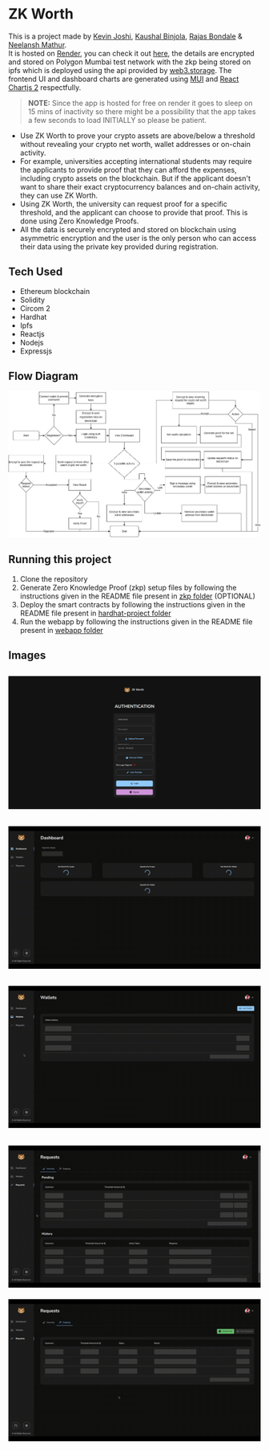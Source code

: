 # ZK Worth

This is a project made by [Kevin Joshi](https://github.com/KevinJ-hub), [Kaushal Binjola](https://github.com/KaushalBinjola), [Rajas Bondale](https://github.com/Rajas-B) & [Neelansh Mathur](https://github.com/neelansh15).  
It is hosted on [Render](https://render.com/), you can check it out [here](https://zk-worth.onrender.com/), the details are encrypted and stored on Polygon Mumbai test network with the zkp being stored on ipfs which is deployed using the api provided by [web3.storage](https://web3.storage/). The frontend UI and dashboard charts are generated using [MUI](https://mui.com/) and [React Chartjs 2](https://react-chartjs-2.js.org/) respectfully.  

> **NOTE:** Since the app is hosted for free on render it goes to sleep on 15 mins of inactivity so there might be a possibility that the app takes a few seconds to load INITIALLY so please be patient.  

- Use ZK Worth to prove your crypto assets are above/below a threshold without revealing your crypto net worth, wallet addresses or on-chain activity.
- For example, universities accepting international students may require the applicants to provide proof that they can afford the expenses, including crypto assets on the blockchain. But if the applicant doesn't want to share their exact cryptocurrency balances and on-chain activity, they can use ZK Worth.
- Using ZK Worth, the university can request proof for a specific threshold, and the applicant can choose to provide that proof. This is done using Zero Knowledge Proofs.
- All the data is securely encrypted and stored on blockchain using asymmetric encryption and the user is the only person who can access their data using the private key provided during registration.  

## Tech Used

- Ethereum blockchain
- Solidity
- Circom 2
- Hardhat
- Ipfs
- Reactjs
- Nodejs
- Expressjs

## Flow Diagram

![Flow Diagram](screenshots/flowDiagram.jpg)

## Running this project

1. Clone the repository
2. Generate Zero Knowledge Proof (zkp) setup files by following the instructions given in the README file present in [zkp folder](zkp/) (OPTIONAL)
3. Deploy the smart contracts by following the instructions given in the README file present in [hardhat-project folder](hardhat-project/)
4. Run the webapp by following the instructions given in the README file present in [webapp folder](webapp/)

## Images

![Login Page](screenshots/login.png)
---

![Dashboard GIF](screenshots/dashboard.gif)
---

![Wallets Page](screenshots/wallets.gif)
---

![Incoming Requests Page](screenshots/incomingRequests.gif)
---

![Outgoing Requests Page](screenshots/outgoingRequests.gif)
